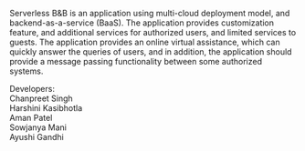 Serverless B&B is an application using multi-cloud deployment model, and backend-as-a-service (BaaS). The application provides customization feature, and additional services for authorized users, and limited services to guests. The application provides an online virtual assistance, which can quickly answer the queries of users, and in addition, the application should provide a message passing functionality between some authorized systems.

Developers: <br/>
Chanpreet Singh <br/>
Harshini Kasibhotla <br/>
Aman Patel <br/>
Sowjanya Mani <br/>
Ayushi Gandhi <br/>
